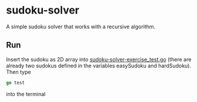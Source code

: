 # sudoku-solver

A simple sudoku solver that works with a recursive algorithm.

## Run

Insert the sudoku as 2D array into [sudoku-solver-exercise_test.go](https://github.com/robertobatts/sudoku-solver/blob/master/sudoku-solver-exercise_test.go) (there are already two sudokus defined in the variables easySudoku and hardSudoku). 
Then type

```go
go test
```

into the terminal
